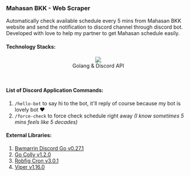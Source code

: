 ### Mahasan BKK - Web Scraper

Automatically check available schedule every 5 mins from Mahasan BKK website and send the notification to discord channel through discord bot.<br>
Developed with love to help my partner to get Mahasan schedule easily.

#### Technology Stacks:

<p align="center">
  <img src="https://skillicons.dev/icons?i=go,discord" />
  <br>
  Golang & Discord API<br>
</p>
<br>

#### List of Discord Application Commands:

1. `/hello-bot` to say hi to the bot, it'll reply of course because my bot is lovely bot ❤️
1. `/force-check` to force check schedule right away _(I know sometimes 5 mins feels like 5 decades)_

#### External Libraries:

1. <a href="https://github.com/bwmarrin/discordgo">Bwmarrin Discord Go v0.27.1</a>
1. <a href="https://github.com/gocolly/colly">Go Colly v1.2.0</a>
1. <a href="https://github.com/robfig/cron/v3">Robfig Cron v3.0.1</a>
1. <a href="https://github.com/spf13/viper">Viper v1.16.0</a>
